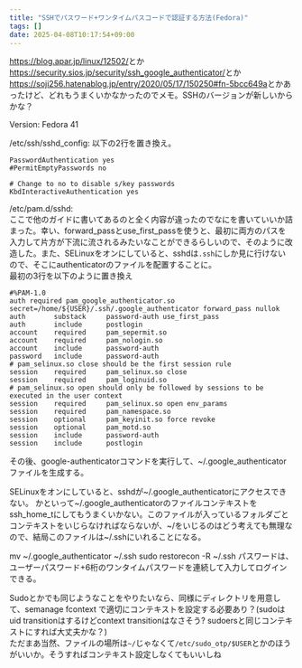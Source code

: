 ```yaml
---
title: "SSHでパスワード+ワンタイムパスコードで認証する方法(Fedora)"
tags: []
date: 2025-04-08T10:17:54+09:00
---
```


<https://blog.apar.jp/linux/12502/>とか<https://security.sios.jp/security/ssh_google_authenticator/>とか<https://soji256.hatenablog.jp/entry/2020/05/17/150250#fn-5bcc649a>とかあったけど、どれもうまくいかなかったのでメモ。SSHのバージョンが新しいからかな？

Version: Fedora 41

/etc/ssh/sshd_config: 
以下の2行を置き換え。
```
PasswordAuthentication yes
#PermitEmptyPasswords no

# Change to no to disable s/key passwords
KbdInteractiveAuthentication yes
```

/etc/pam.d/sshd:  
ここで他のガイドに書いてあるのと全く内容が違ったのでなにを書いていいか詰まった。幸い、forward_passとuse_first_passを使うと、最初に両方のパスを入力して片方が下流に流されるみたいなことができるらしいので、そのように改造した。また、SELinuxをオンにしていると、sshdは`.ssh`にしか見に行けないので、そこにauthenticatorのファイルを配置することに。   
最初の3行を以下のように置き換え   
```
#%PAM-1.0
auth required pam_google_authenticator.so secret=/home/${USER}/.ssh/.google_authenticator forward_pass nullok
auth       substack     password-auth use_first_pass
auth       include      postlogin
account    required     pam_sepermit.so
account    required     pam_nologin.so
account    include      password-auth
password   include      password-auth
# pam_selinux.so close should be the first session rule
session    required     pam_selinux.so close
session    required     pam_loginuid.so
# pam_selinux.so open should only be followed by sessions to be executed in the user context
session    required     pam_selinux.so open env_params
session    required     pam_namespace.so
session    optional     pam_keyinit.so force revoke
session    optional     pam_motd.so
session    include      password-auth
session    include      postlogin
```

その後、google-authenticatorコマンドを実行して、~/.google_authenticatorファイルを生成する。

SELinuxをオンにしていると、sshdが~/.google_authenticatorにアクセスできない。
かといって~/.google_authenticatorのファイルコンテキストをssh_home_tにしてもうまくいかない。このファイルが入っているフォルダごとコンテキストをいじらなければならないが、~/をいじるのはどう考えても無理なので、結局このファイルは~/.sshにいれることになる。

mv ~/.google_authenticator ~/.ssh
sudo restorecon -R ~/.ssh
パスワードは、ユーザーパスワード+6桁のワンタイムパスワードを連続して入力してログインできる。

Sudoとかでも同じようなことをやりたいなら、同様にディレクトリを用意して、semanage fcontext で適切にコンテキストを設定する必要あり？(sudoはuid transitionはするけどcontext transitionはなさそう? sudoersと同じコンテキストにすれば大丈夫かな？)  
ただまあ当然、ファイルの場所は`~/`じゃなくて`/etc/sudo_otp/$USER`とかのほうがいいか。そうすればコンテキスト設定しなくてもいいしね
